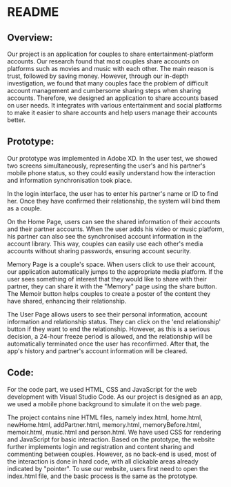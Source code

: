 # README
## Overview:
Our project is an application for couples to share entertainment-platform accounts. Our research found that most couples share accounts on platforms such as movies and music with each other. The main reason is trust, followed by saving money. However, through our in-depth investigation, we found that many couples face the problem of difficult account management and cumbersome sharing steps when sharing accounts. Therefore, we designed an application to share accounts based on user needs. It integrates with various entertainment and social platforms to make it easier to share accounts and help users manage their accounts better.

## Prototype:
Our prototype was implemented in Adobe XD. In the user test, we showed two screens simultaneously, representing the user's and his partner's mobile phone status, so they could easily understand how the interaction and information synchronisation took place.

In the login interface, the user has to enter his partner's name or ID to find her. Once they have confirmed their relationship, the system will bind them as a couple.

On the Home Page, users can see the shared information of their accounts and their partner accounts. When the user adds his video or music platform, his partner can also see the synchronised account information in the account library. This way, couples can easily use each other's media accounts without sharing passwords, ensuring account security.

Memory Page is a couple's space. When users click to use their account, our application automatically jumps to the appropriate media platform. If the user sees something of interest that they would like to share with their partner, they can share it with the "Memory" page using the share button. The Memoir button helps couples to create a poster of the content they have shared, enhancing their relationship.

The User Page allows users to see their personal information, account information and relationship status. They can click on the 'end relationship' button if they want to end the relationship. However, as this is a serious decision, a 24-hour freeze period is allowed, and the relationship will be automatically terminated once the user has reconfirmed. After that, the app's history and partner's account information will be cleared.

## Code:
For the code part, we used HTML, CSS and JavaScript for the web development with Visual Studio Code. As our project is designed as an app, we used a mobile phone background to simulate it on the web page.

The project contains nine HTML files, namely index.html, home.html, newHome.html, addPartner.html, memory.html, memoryBefore.html, memoir.html, music.html and person.html. We have used CSS for rendering and JavaScript for basic interaction. Based on the prototype, the website further implements login and registration and content sharing and commenting between couples. However, as no back-end is used, most of the interaction is done in hard code, with all clickable areas already indicated by "pointer". To use our website, users first need to open the index.html file, and the basic process is the same as the prototype.
